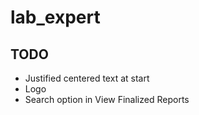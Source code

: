 # lab_expert

## TODO
- Justified centered text at start
- Logo
- Search option in View Finalized Reports